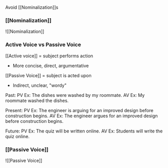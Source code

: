 Avoid [[Nominalization]]s

### [[Nominalization]]
![[Nominalization]]

### Active Voice vs Passive Voice
[[Active voice]] = subject performs action
- More concise, direct, argumentative

[[Passive Voice]] = subject is acted upon
- Indirect, unclear, "wordy"

Past:
PV Ex: The dishes were washed by my roommate.
AV Ex: My roommate washed the dishes.

Present:
PV Ex: The engineer is arguing for an improved design before construction begins.
AV Ex: The engineer argues for an improved design before construction begins.

Future:
PV Ex: The quiz will be written online.
AV Ex: Students will write the quiz online.

### [[Passive Voice]]
![[Passive Voice]]

